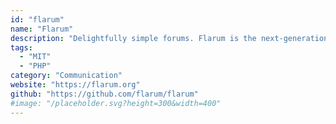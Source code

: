 ```yaml
---
id: "flarum"
name: "Flarum"
description: "Delightfully simple forums. Flarum is the next-generation forum software that makes online discussion fun again."
tags:
  - "MIT"
  - "PHP"
category: "Communication"
website: "https://flarum.org"
github: "https://github.com/flarum/flarum"
#image: "/placeholder.svg?height=300&width=400"
---
```


